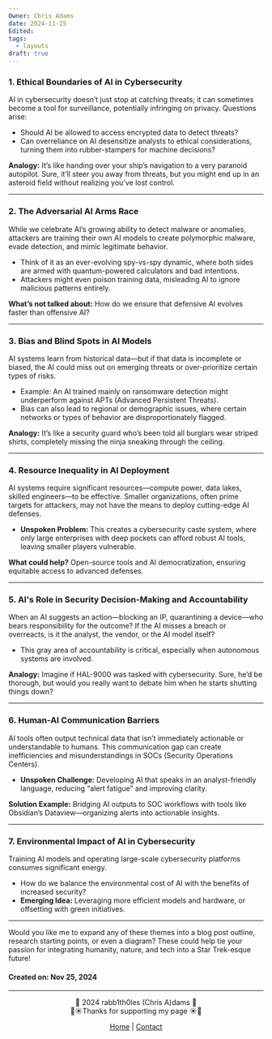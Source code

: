 ```yaml
---
Owner: Chris Adams
date: 2024-11-25
Edited: 
tags:
  - layouts
draft: true
---
```


### 1. **Ethical Boundaries of AI in Cybersecurity**

AI in cybersecurity doesn’t just stop at catching threats; it can sometimes become a tool for surveillance, potentially infringing on privacy. Questions arise:

- Should AI be allowed to access encrypted data to detect threats?
- Can overreliance on AI desensitize analysts to ethical considerations, turning them into rubber-stampers for machine decisions?

**Analogy:** It’s like handing over your ship’s navigation to a very paranoid autopilot. Sure, it’ll steer you away from threats, but you might end up in an asteroid field without realizing you’ve lost control.

---

### 2. **The Adversarial AI Arms Race**

While we celebrate AI’s growing ability to detect malware or anomalies, attackers are training their own AI models to create polymorphic malware, evade detection, and mimic legitimate behavior.

- Think of it as an ever-evolving spy-vs-spy dynamic, where both sides are armed with quantum-powered calculators and bad intentions.
- Attackers might even poison training data, misleading AI to ignore malicious patterns entirely.

**What’s not talked about:** How do we ensure that defensive AI evolves faster than offensive AI?

---

### 3. **Bias and Blind Spots in AI Models**

AI systems learn from historical data—but if that data is incomplete or biased, the AI could miss out on emerging threats or over-prioritize certain types of risks.

- Example: An AI trained mainly on ransomware detection might underperform against APTs (Advanced Persistent Threats).
- Bias can also lead to regional or demographic issues, where certain networks or types of behavior are disproportionately flagged.

**Analogy:** It’s like a security guard who’s been told all burglars wear striped shirts, completely missing the ninja sneaking through the ceiling.

---

### 4. **Resource Inequality in AI Deployment**

AI systems require significant resources—compute power, data lakes, skilled engineers—to be effective. Smaller organizations, often prime targets for attackers, may not have the means to deploy cutting-edge AI defenses.

- **Unspoken Problem:** This creates a cybersecurity caste system, where only large enterprises with deep pockets can afford robust AI tools, leaving smaller players vulnerable.

**What could help?** Open-source tools and AI democratization, ensuring equitable access to advanced defenses.

---

### 5. **AI's Role in Security Decision-Making and Accountability**

When an AI suggests an action—blocking an IP, quarantining a device—who bears responsibility for the outcome? If the AI misses a breach or overreacts, is it the analyst, the vendor, or the AI model itself?

- This gray area of accountability is critical, especially when autonomous systems are involved.

**Analogy:** Imagine if HAL-9000 was tasked with cybersecurity. Sure, he’d be thorough, but would you really want to debate him when he starts shutting things down?

---

### 6. **Human-AI Communication Barriers**

AI tools often output technical data that isn’t immediately actionable or understandable to humans. This communication gap can create inefficiencies and misunderstandings in SOCs (Security Operations Centers).

- **Unspoken Challenge:** Developing AI that speaks in an analyst-friendly language, reducing “alert fatigue” and improving clarity.

**Solution Example:** Bridging AI outputs to SOC workflows with tools like Obsidian’s Dataview—organizing alerts into actionable insights.

---

### 7. **Environmental Impact of AI in Cybersecurity**

Training AI models and operating large-scale cybersecurity platforms consumes significant energy.

- How do we balance the environmental cost of AI with the benefits of increased security?
- **Emerging Idea:** Leveraging more efficient models and hardware, or offsetting with green initiatives.

---

Would you like me to expand any of these themes into a blog post outline, research starting points, or even a diagram? These could help tie your passion for integrating humanity, nature, and tech into a Star Trek-esque future!

#### Created on: Nov 25, 2024 
---
<div style="text-align: center;">
	<div class="gradient-text">👾 2024 rabb1th0les (Chris A)dams 👾</div> 
	🌴☀Thanks for supporting my page ☀🌴
	<nav>
		<ul style="list-style: none; padding: 0;">
			<div style="text-align: center;">
				<li><a href="index.html">Home</a> | <a href="Contact.html">Contact</a></li>
			</div>
		</ul>
	</nav>	
</div>